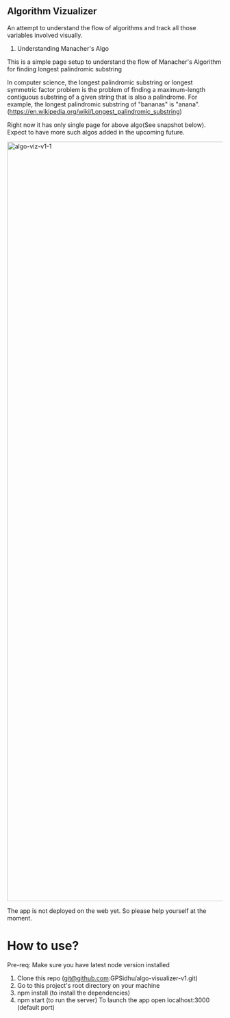 ## Algorithm Vizualizer

An attempt to understand the flow of algorithms and track all those variables
involved visually.

1. Understanding Manacher's Algo

This is a simple page setup to understand the flow of Manacher's Algorithm
for finding longest palindromic substring

In computer science, the longest palindromic substring or
longest symmetric factor problem is the problem of finding a
maximum-length contiguous substring of a given string that is
also a palindrome. For example, the longest palindromic
substring of "bananas" is "anana". (https://en.wikipedia.org/wiki/Longest_palindromic_substring)

Right now it has only single page for above algo(See snapshot below).
Expect to have more such algos added in the upcoming future.

<img width="1770" alt="algo-viz-v1-1" src="https://user-images.githubusercontent.com/39838457/120210590-90a5fe00-c24d-11eb-93a0-95c4d757b146.png">

The app is not deployed on the web yet. So please help yourself at the moment.

# How to use? #
Pre-req: Make sure you have latest node version installed
1. Clone this repo (git@github.com:GPSidhu/algo-visualizer-v1.git)
2. Go to this project's root directory on your machine
3. npm install (to install the dependencies)
4. npm start (to run the server)
To launch the app open localhost:3000 (default port)
